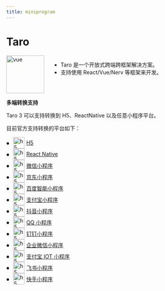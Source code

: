 ```yaml
---
title: miniprogram
---
```


# Taro 

<div class="introduce">
  <a href="https://docs.taro.zone/docs" target="_blank"><img src="/taro-logo.png" alt="vue" width="100" height="100"></a>
  <ul>
    <li> Taro 是一个开放式跨端跨框架解决方案。</li>
    <li> 支持使用 React/Vue/Nerv 等框架来开发。</li>
  </ul>
</div>

**多端转换支持**

Taro 3 可以支持转换到 H5、ReactNative 以及任意小程序平台。

目前官方支持转换的平台如下：

<ul class="taro-platform">
  <li>
    <a href="https://developer.mozilla.org/zh-CN/docs/Web?from=taro" target="_blank"><img src="/taro-h5.png" alt="h5" width="30" height="30">H5</a>
  </li>
  <li>
    <a href="https://reactnative.dev/?from=taro" target="_blank"><img src="/taro-reactnative.png" alt="h5" width="30" height="30">React Native</a>
  </li>
  <li>
    <a href="https://developers.weixin.qq.com/miniprogram/dev/framework/?from=taro" target="_blank"><img src="/taro-weapp.png" alt="h5" width="30" height="30">微信小程序</a> 
  </li>
  <li>
    <a href="https://mp.jd.com/?from=taro" target="_blank"><img src="/taro-jd.png" alt="h5" width="30" height="30">京东小程序</a>
  </li>
  <li>
    <a href="https://smartprogram.baidu.com/developer/index.html?from=taro" target="_blank"><img src="/taro-baiduai.png" alt="h5" width="30" height="30">百度智能小程序</a>
  </li>
  <li>
    <a href="https://opendocs.alipay.com/mini/developer/getting-started?from=taro" target="_blank"><img src="/taro-alipay.png" alt="h5" width="30" height="30">支付宝小程序</a>
  </li>
  <li>
    <a href="https://developer.open-douyin.com/docs/resource/zh-CN/mini-app/introduction/overview?from=taro" target="_blank"><img src="/taro-douyin.png" alt="h5" width="30" height="30">抖音小程序</a>
  </li>
  <li>
    <a href="https://q.qq.com/wiki/develop/miniprogram/frame/?from=taro" target="_blank"><img src="/taro-qq.png" alt="h5" width="30" height="30">QQ 小程序</a>
  </li>
  <li>
    <a href="https://open.dingtalk.com/document/org/develop-org-mini-programs?from=taro" target="_blank"><img src="/taro-dingding.png" alt="h5" width="30" height="30">钉钉小程序</a>
  </li>
  <li>
    <a href="https://developers.weixin.qq.com/miniprogram/dev/devtools/qywx-dev.html?from=taro" target="_blank"><img src="/taro-wework.png" alt="h5" width="30" height="30">企业微信小程序</a>
  </li>
  <li>
    <a href="https://opendocs.alipay.com/iot/multi-platform/vcs0fv?from=taro" target="_blank"><img src="/taro-alipay-IOT.png" alt="h5" width="30" height="30">支付宝 IOT 小程序</a>
  </li>
  <li>
    <a href="https://open.feishu.cn/document/uYjL24iN/uMjNzUjLzYzM14yM2MTN?from=taro" target="_blank"><img src="/taro-feishu.png" alt="h5" width="30" height="30">飞书小程序</a>
  </li>
  <li>
    <a href="https://mp.kuaishou.com/docs/develop/frame/config/conf_appjson.html?from=taro" target="_blank"><img src="/taro-kuaishou.png" alt="h5" width="30" height="30">快手小程序</a>
  </li>
</ul>



<style>
.introduce {
  display: flex;

  img {
    margin-right: 20px;
    border: 0 !important;
  }
}


.taro-platform {
  list-style: none;
  padding-left: 0;

  li {
    display: grid;
    grid-template-columns: auto 1fr; /* 第一列自动宽度，第二列剩余空间 */
    align-items: center;

    a {
      display: flex;
      align-items: center;
      gap: 5px;
      
      img {
        margin: 0 !important;
        border: 0 !important;
      }
    }
  }

  li::before {
    content: "•";
    margin-right: 10px;
    transform: scale(1.5);
  }
}
</style>